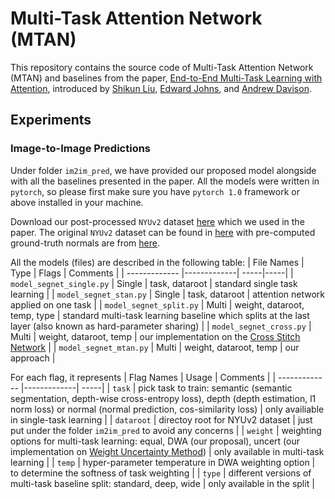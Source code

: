 # Multi-Task Attention Network (MTAN)
This repository contains the source code of Multi-Task Attention Network (MTAN) and baselines from the paper, [End-to-End Multi-Task Learning with Attention](https://arxiv.org/abs/1803.10704), introduced by [Shikun Liu](http://shikun.io/), [Edward Johns](https://www.robot-learning.uk/), and [Andrew Davison](https://www.doc.ic.ac.uk/~ajd/).

## Experiments
### Image-to-Image Predictions
Under folder `im2im_pred`, we have provided our proposed model alongside with all the baselines presented in the paper. All the models were written in `pytorch`, so please first make sure you have  `pytorch 1.0` framework or above installed in your machine.

Download our post-processed `NYUv2` dataset [here](https://www.dropbox.com/s/p2nn02wijg7peiy/nyuv2.zip?dl=0) which we used in the paper. The original `NYUv2` dataset can be found in [here](https://cs.nyu.edu/~silberman/datasets/nyu_depth_v2.html) with pre-computed ground-truth normals are from [here](https://cs.nyu.edu/~deigen/dnl/).

All the models (files) are described in the following table:
| File Names        | Type       |  Flags  |  Comments |
| ------------- |-------------| -----|-----|
| `model_segnet_single.py`     | Single  | task, dataroot | standard single task learning |
| `model_segnet_stan.py`     | Single  | task, dataroot | attention network applied on one task |
| `model_segnet_split.py`     | Multi  | weight, dataroot, temp, type | standard multi-task learning baseline which splits at the last layer (also known as hard-parameter sharing) |
| `model_segnet_cross.py`     | Multi  | weight, dataroot, temp | our implementation on the [Cross Stitch Network](https://arxiv.org/abs/1604.03539) |
| `model_segnet_mtan.py`     | Multi  | weight, dataroot, temp | our approach |

For each flag, it represents
| Flag Names        | Usage  |  Comments |
| ------------- |-------------| -----|
| `task`     | pick task to train: semantic (semantic segmentation, depth-wise cross-entropy loss), depth (depth estimation, l1 norm loss) or normal (normal prediction, cos-similarity loss)  | only availiable in single-task learning |
| `dataroot`   | directoy root for NYUv2 dataset  | just put under the folder `im2im_pred` to avoid any concerns  |
| `weight`   | weighting options for multi-task learning: equal, DWA (our proposal), uncert (our implementation on [Weight Uncertainty Method](https://arxiv.org/abs/1705.07115))  |  only available in multi-task learning |
| `temp`   | hyper-parameter temperature in DWA weighting option  | to determine the softness of task weighting |
| `type`   | different versions of multi-task baseline split: standard, deep, wide  | only available in the split |
